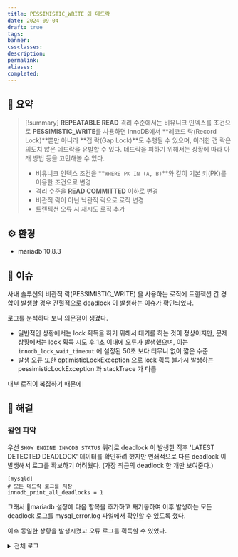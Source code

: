 ```yaml
---
title: PESSIMISTIC_WRITE 와 데드락
date: 2024-09-04
draft: true
tags:
banner:
cssclasses:
description:
permalink:
aliases:
completed:
---
```

## 📝 요약
> [!summary]
> **REPEATABLE READ** 격리 수준에서는 비유니크 인덱스를 조건으로 **PESSIMISTIC_WRITE**를 사용하면 InnoDB에서 **레코드 락(Record Lock)**뿐만 아니라 **갭 락(Gap Lock)**도 수행될 수 있으며, 이러한 갭 락은 의도치 않은 데드락을 유발할 수 있다.
> 데드락을 피하기 위해서는 상황에 따라 아래 방법 등을 고민해볼 수 있다.
> - 비유니크 인덱스 조건을 **`WHERE PK IN (A, B)`**와 같이 기본 키(PK)를 이용한 조건으로 변경
> - 격리 수준을 **READ COMMITTED** 이하로 변경
> - 비관적 락이 아닌 낙관적 락으로 로직 변경 
> - 트랜젝션 오류 시 재시도 로직 추가

## ⚙️ 환경
- mariadb 10.8.3

## 💬 이슈
사내 솔루션의 비관적 락(PESSIMISTIC_WRITE) 을 사용하는 로직에 트랜젝션 간 경합이 발생할 경우 간헐적으로 deadlock 이 발생하는 이슈가 확인되었다.  

로그를 분석하다 보니 의문점이 생겼다.  
- 일반적인 상황에서는 lock 획득을 하기 위해서 대기를 하는 것이 정상이지만, 문제 상황에서는 lock 획득 시도 후 1초 이내에 오류가 발생했으며, 이는 `innodb_lock_wait_timeout` 에 설정된 50초 보다 터무니 없이 짧은 수준
- 발생 오류 또한 optimisticLockException 으로 lock 획득 불가시 발생하는 pessimisticLockException 과 stackTrace 가 다름

내부 로직이 복잡하기 때문에 


## 🧗 해결
### 원인 파악
우선 `SHOW ENGINE INNODB STATUS` 쿼리로 deadlock 이 발생한 직후 'LATEST DETECTED DEADLOCK' 데이터를 확인하려 했지만 연쇄적으로 다른 deadlock 이 발생해서 로그를 확보하기 어려웠다. (가장 최근의 deadlock 한 개만 보여준다.)  

```config
[mysqld]
# 모든 데드락 로그를 저장
innodb_print_all_deadlocks = 1
```

그래서 mariadb 설정에 다음 항목을 추가하고 재기동하여 이후 발생하는 모든 deadlock 로그를 mysql_error.log 파일에서 확인할 수 있도록 했다.  

이후 동일한 상황을 발생시켰고 오류 로그를 획득할 수 있었다.  

<details> <summary>전체 로그</summary>
<div>
```
2024-09-10 12:38:06 2195 [Note] InnoDB: Transactions deadlock detected, dumping detailed information.

  

2024-09-10 12:38:06 2195 [Note] InnoDB:

  

*** (1) TRANSACTION:

  

  

TRANSACTION 7994580, ACTIVE 0 sec fetching rows

  

mysql tables in use 1, locked 1

  

LOCK WAIT 5 lock struct(s), heap size 1128, 3 row lock(s), undo log entries 2

  

MariaDB thread id 2195, OS thread handle 139620720838400, query id 43213 172.18.0.8 root Sending data

  

select * from target_table where col1=134 for update

  

2024-09-10 12:38:06 2195 [Note] InnoDB: *** WAITING FOR THIS LOCK TO BE GRANTED:

  

  

RECORD LOCKS space id 288 page no 3 n bits 112 index PRIMARY of table `target_table` trx id 7994580 lock_mode X locks rec but not gap waiting

  

Record lock, heap no 105 PHYSICAL RECORD: n_fields 16; compact format; info bits 0

  

0: len 8; hex 80000000000000e2; asc ;;

  

1: len 6; hex 00000079fcd3; asc y ;;

  

2: len 7; hex 5f0000400c1155; asc _ @ U;;

  

3: len 8; hex 800000000000004a; asc J;;

  

4: len 8; hex 8000000000000008; asc ;;

  

5: len 30; hex 65313833336261322d326663372d343539612d623265332d363634393435; asc e1833ba2-2fc7-459a-b2e3-664945; (total 36 bytes);

  

6: len 2; hex 8046; asc F;;

  

7: len 8; hex 99b45439860a77b0; asc T9 w ;;

  

8: len 8; hex 99b454391608c230; asc T9 0;;

  

9: len 8; hex 99b454391b05a938; asc T9 8;;

  

10: len 8; hex 99b45439860a77b0; asc T9 w ;;

  

11: SQL NULL;

  

12: len 2; hex 8014; asc ;;

  

13: len 1; hex 80; asc ;;

  

14: len 8; hex 99b45439860a77b0; asc T9 w ;;

  

15: len 2; hex 8004; asc ;;

  

  

2024-09-10 12:38:06 2195 [Note] InnoDB: *** CONFLICTING WITH:

  

  

RECORD LOCKS space id 288 page no 3 n bits 112 index PRIMARY of table `target_table` trx id 7994579 lock_mode X locks rec but not gap

  

Record lock, heap no 83 PHYSICAL RECORD: n_fields 16; compact format; info bits 0

  

0: len 8; hex 80000000000000fd; asc ;;

  

1: len 6; hex 000000000000; asc ;;

  

2: len 7; hex 80000000000000; asc ;;

  

3: len 8; hex 800000000000004a; asc J;;

  

4: SQL NULL;

  

5: SQL NULL;

  

6: len 2; hex 8014; asc ;;

  

7: len 8; hex 99b45436e70c38e8; asc T6 8 ;;

  

8: SQL NULL;

  

9: SQL NULL;

  

10: SQL NULL;

  

11: SQL NULL;

  

12: SQL NULL;

  

13: SQL NULL;

  

14: len 8; hex 99b45436e70c38e8; asc T6 8 ;;

  

15: SQL NULL;

  

  

Record lock, heap no 105 PHYSICAL RECORD: n_fields 16; compact format; info bits 0

  

0: len 8; hex 80000000000000e2; asc ;;

  

1: len 6; hex 00000079fcd3; asc y ;;

  

2: len 7; hex 5f0000400c1155; asc _ @ U;;

  

3: len 8; hex 800000000000004a; asc J;;

  

4: len 8; hex 8000000000000008; asc ;;

  

5: len 30; hex 65313833336261322d326663372d343539612d623265332d363634393435; asc e1833ba2-2fc7-459a-b2e3-664945; (total 36 bytes);

  

6: len 2; hex 8046; asc F;;

  

7: len 8; hex 99b45439860a77b0; asc T9 w ;;

  

8: len 8; hex 99b454391608c230; asc T9 0;;

  

9: len 8; hex 99b454391b05a938; asc T9 8;;

  

10: len 8; hex 99b45439860a77b0; asc T9 w ;;

  

11: SQL NULL;

  

12: len 2; hex 8014; asc ;;

  

13: len 1; hex 80; asc ;;

  

14: len 8; hex 99b45439860a77b0; asc T9 w ;;

  

15: len 2; hex 8004; asc ;;

  

  

2024-09-10 12:38:06 2195 [Note] InnoDB:

  

*** (2) TRANSACTION:

  

  

TRANSACTION 7994579, ACTIVE 0 sec fetching rows

  

mysql tables in use 1, locked 1

  

LOCK WAIT 5 lock struct(s), heap size 1128, 4 row lock(s), undo log entries 2

  

MariaDB thread id 2194, OS thread handle 139620691040000, query id 43212 172.18.0.8 root Sending data

  

select * from target_table where col1=74 for update

  

2024-09-10 12:38:06 2195 [Note] InnoDB: *** WAITING FOR THIS LOCK TO BE GRANTED:

  

  

RECORD LOCKS space id 288 page no 3 n bits 112 index PRIMARY of table `target_table` trx id 7994579 lock_mode X locks rec but not gap waiting

  

Record lock, heap no 106 PHYSICAL RECORD: n_fields 16; compact format; info bits 0

  

0: len 8; hex 800000000000004d; asc M;;

  

1: len 6; hex 00000079fcd4; asc y ;;

  

2: len 7; hex 600000049a2a40; asc ` *@;;

  

3: len 8; hex 8000000000000086; asc ;;

  

4: len 8; hex 8000000000000002; asc ;;

  

5: len 30; hex 64396534613766392d616338342d343336332d393430622d373338353238; asc d9e4a7f9-ac84-4363-940b-738528; (total 36 bytes);

  

6: len 2; hex 8046; asc F;;

  

7: len 8; hex 99b45439860a8b38; asc T9 8;;

  

8: len 8; hex 99b454391a0979c8; asc T9 y ;;

  

9: len 8; hex 99b454391e0a5870; asc T9 Xp;;

  

10: len 8; hex 99b45439860a8b38; asc T9 8;;

  

11: SQL NULL;

  

12: len 2; hex 8014; asc ;;

  

13: len 1; hex 80; asc ;;

  

14: len 8; hex 99b45439860a8b38; asc T9 8;;

  

15: len 2; hex 8005; asc ;;

  

  

2024-09-10 12:38:06 2195 [Note] InnoDB: *** CONFLICTING WITH:

  

  

RECORD LOCKS space id 288 page no 3 n bits 112 index PRIMARY of table `target_table` trx id 7994580 lock_mode X locks rec but not gap

  

Record lock, heap no 106 PHYSICAL RECORD: n_fields 16; compact format; info bits 0

  

0: len 8; hex 800000000000004d; asc M;;

  

1: len 6; hex 00000079fcd4; asc y ;;

  

2: len 7; hex 600000049a2a40; asc ` *@;;

  

3: len 8; hex 8000000000000086; asc ;;

  

4: len 8; hex 8000000000000002; asc ;;

  

5: len 30; hex 64396534613766392d616338342d343336332d393430622d373338353238; asc d9e4a7f9-ac84-4363-940b-738528; (total 36 bytes);

  

6: len 2; hex 8046; asc F;;

  

7: len 8; hex 99b45439860a8b38; asc T9 8;;

  

8: len 8; hex 99b454391a0979c8; asc T9 y ;;

  

9: len 8; hex 99b454391e0a5870; asc T9 Xp;;

  

10: len 8; hex 99b45439860a8b38; asc T9 8;;

  

11: SQL NULL;

  

12: len 2; hex 8014; asc ;;

  

13: len 1; hex 80; asc ;;

  

14: len 8; hex 99b45439860a8b38; asc T9 8;;

  

15: len 2; hex 8005; asc ;;

  

  

2024-09-10 12:38:06 2195 [Note] InnoDB: *** WE ROLL BACK TRANSACTION (0)

```
</div>
</details>

로그 내용을 분석해보면

- 트랜젝션 7994579 과 7994580 이 동시에 배타적 락을 요청하고
- 두 트랜젝션이 record 락은 획득했으나 gap lock 은 얻지 못하는 교착상황이 발생
- InnoDB 에서 둘 중 하나를 rollback (victim) 

임을 파악할 수 있었다. (물론 바로 알게된 것은 아니고 엄청난 삽질과 검색의 결과였다.)  

로그를 보고 생긴 의문점은 '두 트랜젝션이 락을 걸려는 레코드는 서로 다른데 왜 서로 교착이라 판단했으며 gap lock 이란 또 뭘까?'



```sql
MariaDB [(none)]> show variables like '%isolation%';
+---------------+-----------------+
| Variable_name | Value           |
+---------------+-----------------+
| tx_isolation  | REPEATABLE-READ |
+---------------+-----------------+
```

비유니크 인덱스에 대한 쿼리 였기 때문에 gap lock 이 발생했다는 것을 깨달았고

격리수준이나 낙관적락으로 로직을 변경해도 될까?


데드락 발생 시나리오
```sql
[transaction 1]> START TRANSACTION;
[transaction 1]> SELECT * from dv_datamart.tb_rm_agent_multistatus  
         WHERE agent_id = 74 FOR UPDATE ;
[transaction 2]> START TRANSACTION;
[transaction 2]> SELECT * from dv_datamart.tb_rm_agent_multistatus  
         WHERE agent_id = 134 FOR UPDATE ;
[transaction 1]> SELECT * from dv_datamart.tb_rm_agent_multistatus  
         WHERE agent_id = 74 FOR UPDATE ; /* 데드락 발생 */
```
## 🚀 참고
- [mariadb 공식문서 innodb-lock-modes](https://mariadb.com/kb/en/innodb-lock-modes/)
- [mysql 공식문서 innodb-locking](https://dev.mysql.com/doc/refman/5.7/en/innodb-locking.html)
- [mysql 공식문서 innodb-deadlocks](https://dev.mysql.com/doc/refman/5.7/en/innodb-deadlocks.html)
- [mysql 공식문서 innodb-information-schema-transactions](https://dev.mysql.com/doc/refman/5.7/en/innodb-information-schema-transactions.html)
- [트랜잭션의 격리 수준(Isolation Level)에 대해 쉽고 완벽하게 이해하기](https://mangkyu.tistory.com/299)
- [MySQL Gap Lock 다시보기](https://medium.com/daangn/mysql-gap-lock-%EB%8B%A4%EC%8B%9C%EB%B3%B4%EA%B8%B0-7f47ea3f68bc)
- [MySQL Gap Lock (두번째 이야기)](https://medium.com/daangn/mysql-gap-lock-%EB%91%90%EB%B2%88%EC%A7%B8-%EC%9D%B4%EC%95%BC%EA%B8%B0-49727c005084)
- [https://jaeseongdev.github.io/development/2021/06/16/Lock%EC%9D%98-%EC%A2%85%EB%A5%98-(Shared-Lock,-Exclusive-Lock,-Record-Lock,-Gap-Lock,-Next-key-Lock)/](https://jaeseongdev.github.io/development/2021/06/16/Lock%EC%9D%98-%EC%A2%85%EB%A5%98-(Shared-Lock,-Exclusive-Lock,-Record-Lock,-Gap-Lock,-Next-key-Lock)/)